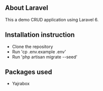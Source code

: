 
## About Laravel
 This a demo CRUD application using Laravel 6.

## Installation instruction

- Clone the repository
- Run 'cp .env.example .env'
- Run 'php artisan migrate --seed'

## Packages used

- Yajrabox
